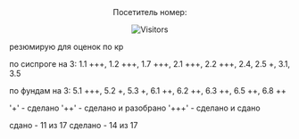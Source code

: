 <div align="center">
Посетитель номер:

![Visitors](https://count.getloli.com/@empty-labs-2courseFiit?name=empty-labs-2courseFiit&theme=booru-qualityhentais&padding=7&offset=0&align=top&scale=1&pixelated=1&darkmode=auto)

</div>

резюмирую
для оценок по кр

по сиспроге на 3:
1.1 +++,
1.2 +++,
1.7 +++,
2.1 +++,
2.2 +++,
2.4,
2.5 +,
3.1,
3.5

по фундам на 3:
5.1 +++,
5.2 +,
5.3 +,
6.1 ++,
6.2 ++,
6.3 ++,
6.5 ++,
6.8 ++

'+' - сделано
'++' - сделано и разобрано
'+++' - сделано и сдано

сдано - 11 из 17
сделано - 14 из 17